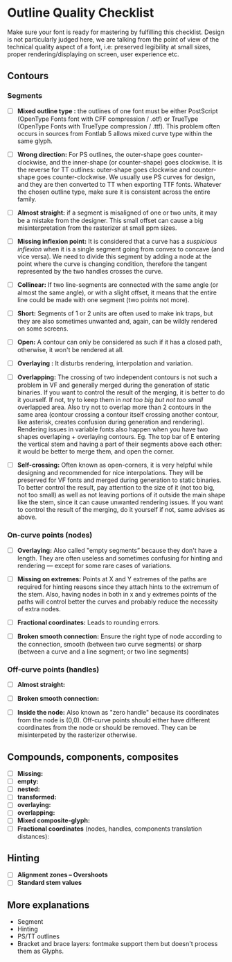 # Outline Quality Checklist

Make sure your font is ready for mastering by fulfilling this checklist. Design is not particularly judged here, we are talking from the point of view of the technical quality aspect of a font, i.e: preserved legibility at small sizes, proper rendering/displaying on screen, user experience etc.

## Contours
### Segments
- [ ] **Mixed outline type :** the outlines of one font must be either PostScript (OpenType Fonts font with CFF compression / .otf) or TrueType (OpenType Fonts with TrueType compression / .ttf). This problem often occurs in sources from Fontlab 5 allows mixed curve type within the same glyph.

- [ ] **Wrong direction:** For PS outlines, the outer-shape goes counter-clockwise, and the inner-shape (or counter-shape) goes clockwise. It is the reverse for TT outlines: outer-shape goes clockwise and counter-shape goes counter-clockwise. We usually use PS curves for design, and they are then converted to TT when exporting TTF fonts. Whatever the chosen outline type, make sure it is consistent across the entire family.

- [ ] **Almost straight:** if a segment is misaligned of one or two units, it may be a mistake from the designer. This small offset can cause a big misinterpretation from the rasterizer at small ppm sizes.

- [ ] **Missing inflexion point:** It is considered that a curve has a *suspicious inflexion* when it is a single segment going from convex to concave (and vice versa). We need to divide this segment by adding a node at the point where the curve is changing condition, therefore the tangent represented by the two handles crosses the curve.

- [ ] **Collinear:** If two line-segments are connected with the same angle (or almost the same angle), or with a slight offset, it means that the entire line could be made with one segment (two points not more).

- [ ] **Short:** Segments of 1 or 2 units are often used to make ink traps, but they are also sometimes unwanted and, again, can be wildly rendered on some screens.

- [ ] **Open:** A contour can only be considered as such if it has a closed path, otherwise, it won't be rendered at all.

- [ ] **Overlaying :** It disturbs rendering, interpolation and variation.
  
- [ ] **Overlapping:** The crossing of two independent contours is not such a problem in VF and generally merged during the generation of static binaries. If you want to control the result of the merging, it is better to do it yourself. If not, try to keep them in *not too big but not too small* overlapped area. Also try not to overlap more than 2 contours in the same area (contour crossing a contour itself crossing another contour, like asterisk, creates confusion during generation and rendering). Rendering issues in variable fonts also happen when you have two shapes overlaping + overlaying contours. Eg. The top bar of E entering the vertical stem and having a part of their segments above each other: it would be better to merge them, and open the corner.

- [ ] **Self-crossing:** Often known as open-corners, it is very helpful while designing and recommended for nice interpolations. They will be preserved for VF fonts and merged during generation to static binaries. To better control the result, pay attention to the size of it (not too big, not too small) as well as not leaving portions of it outside the main shape like the stem, since it can cause unwanted rendering issues. If you want to control the result of the merging, do it yourself if not, same advises as above.

### On-curve points (nodes)

- [ ] **Overlaying:** Also called "empty segments” because they don't have a length. They are often useless and sometimes confusing for hinting and rendering — except for some rare cases of variations.

- [ ] **Missing on extremes:** Points at X and Y extremes of the paths are required for hinting reasons since they attach hints to the extremum of the stem. Also, having nodes in both in x and y extremes points of the paths will control better the curves and probably reduce the necessity of extra nodes.

- [ ] **Fractional coordinates:** Leads to rounding errors.

- [ ] **Broken smooth connection:** Ensure the right type of node according to the connection, smooth (between two curve segments) or sharp (between a curve and a line segment; or two line segments)

### Off-curve points (handles)
- [ ] **Almost straight:**
- [ ] **Broken smooth connection:**
- [ ] **Inside the node:** Also known as "zero handle" because its coordinates from the node is (0,0). Off-curve points should either have different coordinates from the node or should be removed. They can be misinterpeted by the rasterizer otherwise.


## Compounds, components, composites
- [ ] **Missing:**
- [ ] **empty:**
- [ ] **nested:**
- [ ] **transformed:**
- [ ] **overlaying:**
- [ ] **overlapping:**
- [ ] **Mixed composite-glyph:**
- [ ] **Fractional coordinates** (nodes, handles, components translation distances):

## Hinting
- [ ] **Alignment zones – Overshoots**
- [ ] **Standard stem values**

## More explanations
- Segment
- Hinting
- PS/TT outlines
- Bracket and brace layers: fontmake support them but doesn't process them as Glyphs.
